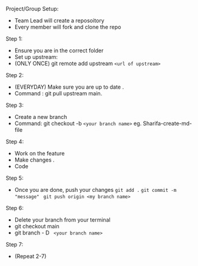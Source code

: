 Project/Group Setup:
- Team Lead will create a reposoitory 
- Every member will fork and clone the repo
<!-- - git remote -v  -->

Step 1:
- Ensure you are in the correct folder
- Set up upstream:
- (ONLY ONCE) git remote add upstream
```<url of upstream>```

Step 2:
- (EVERYDAY) Make sure you are up to date .
- Command : git pull upstream main.

Step 3:
- Create a new branch
- Command: git checkout -b
```<your branch name>``` eg. Sharifa-create-md-file

Step 4:
- Work on the feature
- Make changes .
- Code

Step 5:
- Once you are done, push your changes 
```git add .```
```git commit -m "message" ```
``` git push origin <my branch name> ```

Step 6:
- Delete your branch from your terminal
- git checkout main
- git branch - D 
``` <your branch name>```

Step 7:
- (Repeat 2-7)